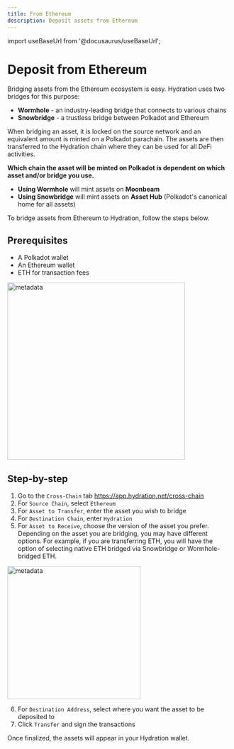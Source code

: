 ```yaml
---
title: From Ethereum
description: Deposit assets from Ethereum
---
```


import useBaseUrl from '@docusaurus/useBaseUrl';

# Deposit from Ethereum

Bridging assets from the Ethereum ecosystem is easy. Hydration uses two bridges for this purpose:
* **Wormhole** - an industry-leading bridge that connects to various chains
* **Snowbridge** - a trustless bridge between Polkadot and Ethereum

When bridging an asset, it is locked on the source network and an equivalent amount is minted on a Polkadot parachain. The assets are then transferred to the Hydration chain where they can be used for all DeFi activities.

**Which chain the asset will be minted on Polkadot is dependent on which asset and/or bridge you use.**
* **Using Wormhole** will mint assets on **Moonbeam**
* **Using Snowbridge** will mint assets on **Asset Hub** (Polkadot's canonical home for all assets)

To bridge assets from Ethereum to Hydration, follow the steps below.

## Prerequisites
* A Polkadot wallet
* An Ethereum wallet
* ETH for transaction fees

<div style={{textAlign: 'center'}}>
  <img alt="metadata" src={useBaseUrl('/img/guides/deposit/cross_chain_UI2.jpg')} width="400px" />
</div>


## Step-by-step
1. Go to the `Cross-Chain` tab https://app.hydration.net/cross-chain
2. For `Source Chain`, select `Ethereum`
3. For `Asset to Transfer`, enter the asset you wish to bridge
4. For `Destination Chain`, enter `Hydration`
5. For `Asset to Receive`, choose the version of the asset you prefer. Depending on the asset you are bridging, you may have different options. For example, if you are transferring ETH, you will have the option of selecting native ETH bridged via Snowbridge or Wormhole-bridged ETH.

<div style={{textAlign: 'center'}}>
  <img alt="metadata" src={useBaseUrl('/img/guides/deposit/asset_to_recieve.jpg')} width="300px" />
</div>

6. For `Destination Address`, select where you want the asset to be deposited to
7. Click `Transfer` and sign the transactions

Once finalized, the assets will appear in your Hydration wallet.


